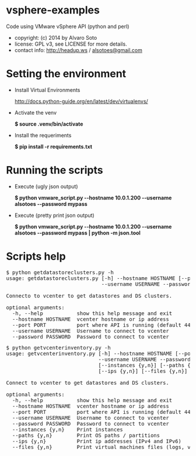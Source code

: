 vsphere-examples
===========

Code using VMware vSphere API (python and perl)

* copyright:     (c) 2014 by Alvaro Soto
* license:       GPL v3, see LICENSE for more details.
* contact info:  http://headup.ws / alsotoes@gmail.com



Setting the environment
===========
- Install Virtual Environments 

    http://docs.python-guide.org/en/latest/dev/virtualenvs/
- Activate the venv

    **$ source .venv/bin/activate**
- Install the requeriments

    **$ pip install -r requirements.txt**


Running the scripts
===========
- Execute (ugly json output) 

    **$ python vmware_script.py --hostname 10.0.1.200 --username alsotoes --password mypass**
- Execute (pretty print json output) 

    **$ python vmware_script.py --hostname 10.0.1.200 --username alsotoes --password mypass | python -m json.tool**

Scripts help
===========

<pre>
$ python getdatastoreclusters.py -h
usage: getdatastoreclusters.py [-h] --hostname HOSTNAME [--port PORT]
                               --username USERNAME --password PASSWORD

Connecto to vcenter to get datastores and DS clusters.

optional arguments:
  -h, --help           show this help message and exit
  --hostname HOSTNAME  vcenter hostname or ip address
  --port PORT          port where API is running (default 443)
  --username USERNAME  Username to connect to vcenter
  --password PASSWORD  Password to connect to vcenter
</pre>

<pre>
$ python getvcenterinventory.py -h
usage: getvcenterinventory.py [-h] --hostname HOSTNAME [--port PORT]
                              --username USERNAME --password PASSWORD
                              [--instances {y,n}] [--paths {y,n}]
                              [--ips {y,n}] [--files {y,n}]

Connect to vcenter to get datastores and DS clusters.

optional arguments:
  -h, --help           show this help message and exit
  --hostname HOSTNAME  vcenter hostname or ip address
  --port PORT          port where API is running (default 443)
  --username USERNAME  Username to connect to vcenter
  --password PASSWORD  Password to connect to vcenter
  --instances {y,n}    Print instances
  --paths {y,n}        Print OS paths / partitions
  --ips {y,n}          Print ip addresses (IPv4 and IPv6)
  --files {y,n}        Print virtual machines files (logs, vmdk, etc.)
</pre>
